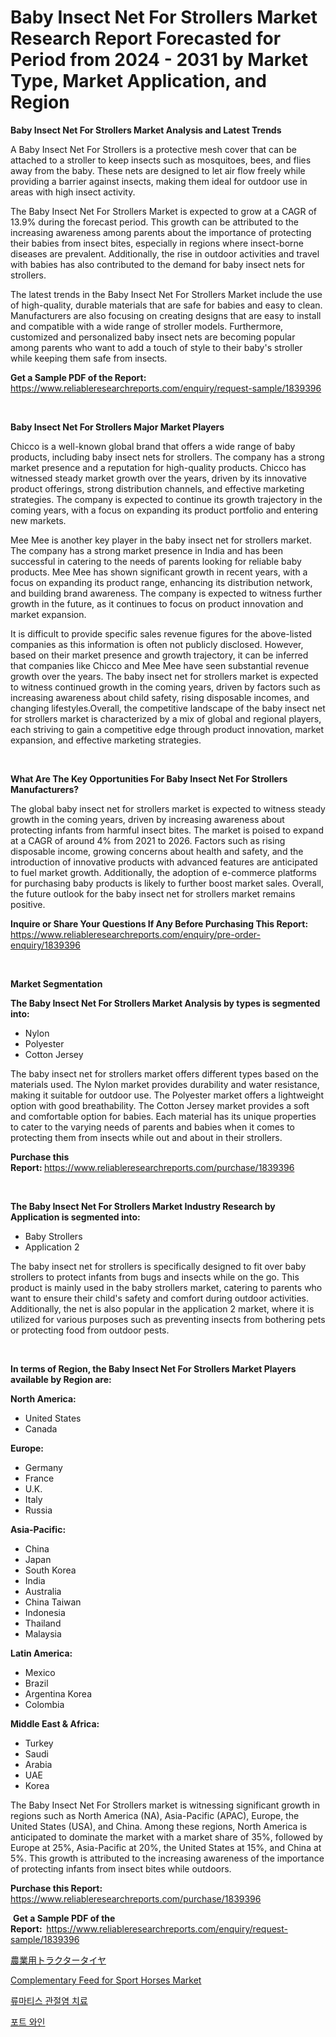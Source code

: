 <p><h1>Baby Insect Net For Strollers Market Research Report Forecasted for Period from 2024 -  2031 by Market Type, Market Application, and Region</h1></p><p><strong>Baby Insect Net For Strollers Market Analysis and Latest Trends</strong></p>
<p><p>A Baby Insect Net For Strollers is a protective mesh cover that can be attached to a stroller to keep insects such as mosquitoes, bees, and flies away from the baby. These nets are designed to let air flow freely while providing a barrier against insects, making them ideal for outdoor use in areas with high insect activity.</p><p>The Baby Insect Net For Strollers Market is expected to grow at a CAGR of 13.9% during the forecast period. This growth can be attributed to the increasing awareness among parents about the importance of protecting their babies from insect bites, especially in regions where insect-borne diseases are prevalent. Additionally, the rise in outdoor activities and travel with babies has also contributed to the demand for baby insect nets for strollers.</p><p>The latest trends in the Baby Insect Net For Strollers Market include the use of high-quality, durable materials that are safe for babies and easy to clean. Manufacturers are also focusing on creating designs that are easy to install and compatible with a wide range of stroller models. Furthermore, customized and personalized baby insect nets are becoming popular among parents who want to add a touch of style to their baby's stroller while keeping them safe from insects.</p></p>
<p><strong>Get a Sample PDF of the Report:&nbsp;</strong> <a href="https://www.reliableresearchreports.com/enquiry/request-sample/1839396">https://www.reliableresearchreports.com/enquiry/request-sample/1839396</a></p>
<p>&nbsp;</p>
<p><strong>Baby Insect Net For Strollers Major Market Players</strong></p>
<p><p>Chicco is a well-known global brand that offers a wide range of baby products, including baby insect nets for strollers. The company has a strong market presence and a reputation for high-quality products. Chicco has witnessed steady market growth over the years, driven by its innovative product offerings, strong distribution channels, and effective marketing strategies. The company is expected to continue its growth trajectory in the coming years, with a focus on expanding its product portfolio and entering new markets.</p><p>Mee Mee is another key player in the baby insect net for strollers market. The company has a strong market presence in India and has been successful in catering to the needs of parents looking for reliable baby products. Mee Mee has shown significant growth in recent years, with a focus on expanding its product range, enhancing its distribution network, and building brand awareness. The company is expected to witness further growth in the future, as it continues to focus on product innovation and market expansion.</p><p>It is difficult to provide specific sales revenue figures for the above-listed companies as this information is often not publicly disclosed. However, based on their market presence and growth trajectory, it can be inferred that companies like Chicco and Mee Mee have seen substantial revenue growth over the years. The baby insect net for strollers market is expected to witness continued growth in the coming years, driven by factors such as increasing awareness about child safety, rising disposable incomes, and changing lifestyles.Overall, the competitive landscape of the baby insect net for strollers market is characterized by a mix of global and regional players, each striving to gain a competitive edge through product innovation, market expansion, and effective marketing strategies.</p></p>
<p>&nbsp;</p>
<p><strong>What Are The Key Opportunities For Baby Insect Net For Strollers Manufacturers?</strong></p>
<p><p>The global baby insect net for strollers market is expected to witness steady growth in the coming years, driven by increasing awareness about protecting infants from harmful insect bites. The market is poised to expand at a CAGR of around 4% from 2021 to 2026. Factors such as rising disposable income, growing concerns about health and safety, and the introduction of innovative products with advanced features are anticipated to fuel market growth. Additionally, the adoption of e-commerce platforms for purchasing baby products is likely to further boost market sales. Overall, the future outlook for the baby insect net for strollers market remains positive.</p></p>
<p><strong>Inquire or Share Your Questions If Any Before Purchasing This Report:</strong> <a href="https://www.reliableresearchreports.com/enquiry/pre-order-enquiry/1839396">https://www.reliableresearchreports.com/enquiry/pre-order-enquiry/1839396</a></p>
<p>&nbsp;</p>
<p><strong>Market Segmentation</strong></p>
<p><strong>The Baby Insect Net For Strollers Market Analysis by types is segmented into:</strong></p>
<p><ul><li>Nylon</li><li>Polyester</li><li>Cotton Jersey</li></ul></p>
<p><p>The baby insect net for strollers market offers different types based on the materials used. The Nylon market provides durability and water resistance, making it suitable for outdoor use. The Polyester market offers a lightweight option with good breathability. The Cotton Jersey market provides a soft and comfortable option for babies. Each material has its unique properties to cater to the varying needs of parents and babies when it comes to protecting them from insects while out and about in their strollers.</p></p>
<p><strong>Purchase this Report:&nbsp;</strong><a href="https://www.reliableresearchreports.com/purchase/1839396">https://www.reliableresearchreports.com/purchase/1839396</a></p>
<p>&nbsp;</p>
<p><strong>The Baby Insect Net For Strollers Market Industry Research by Application is segmented into:</strong></p>
<p><ul><li>Baby Strollers</li><li>Application 2</li></ul></p>
<p><p>The baby insect net for strollers is specifically designed to fit over baby strollers to protect infants from bugs and insects while on the go. This product is mainly used in the baby strollers market, catering to parents who want to ensure their child's safety and comfort during outdoor activities. Additionally, the net is also popular in the application 2 market, where it is utilized for various purposes such as preventing insects from bothering pets or protecting food from outdoor pests.</p></p>
<p>&nbsp;</p>
<p><strong>In terms of Region, the Baby Insect Net For Strollers Market Players available by Region are:</strong></p>
<p>
    <p> <strong> North America: </strong>
        <ul>
            <li>United States</li>
            <li>Canada</li>
        </ul>
        </p> 
    <p> <strong> Europe: </strong>
        <ul>
            <li>Germany</li>
            <li>France</li>
            <li>U.K.</li>
            <li>Italy</li>
            <li>Russia</li>
        </ul>
        </p> 
    <p> <strong> Asia-Pacific: </strong>
        <ul>
            <li>China</li>
            <li>Japan</li>
            <li>South Korea</li>
            <li>India</li>
            <li>Australia</li>
            <li>China Taiwan</li>
            <li>Indonesia</li>
            <li>Thailand</li>
            <li>Malaysia</li>
        </ul>
        </p> 
    <p> <strong> Latin America: </strong>
        <ul>
            <li>Mexico</li>
            <li>Brazil</li>
            <li>Argentina Korea</li>
            <li>Colombia</li>
        </ul>
        </p> 
    <p> <strong> Middle East & Africa: </strong>
        <ul>
            <li>Turkey</li>
            <li>Saudi</li>
            <li>Arabia</li>
            <li>UAE</li>
            <li>Korea</li>
        </ul>
    </p>
    </p>
<p><p>The Baby Insect Net For Strollers market is witnessing significant growth in regions such as North America (NA), Asia-Pacific (APAC), Europe, the United States (USA), and China. Among these regions, North America is anticipated to dominate the market with a market share of 35%, followed by Europe at 25%, Asia-Pacific at 20%, the United States at 15%, and China at 5%. This growth is attributed to the increasing awareness of the importance of protecting infants from insect bites while outdoors.</p></p>
<p><strong>Purchase this Report: </strong><a href="https://www.reliableresearchreports.com/purchase/1839396">https://www.reliableresearchreports.com/purchase/1839396</a></p>
<p>&nbsp;<strong>Get a Sample PDF of the Report:&nbsp;&nbsp;</strong><a href="https://www.reliableresearchreports.com/enquiry/request-sample/1839396">https://www.reliableresearchreports.com/enquiry/request-sample/1839396</a></p>
<p><strong></strong></p>
<p><p><a href="https://github.com/AriMuller2009/Market-Research-Report-List-1/blob/main/99940437732.md">農業用トラクタータイヤ</a></p><p><a href="https://github.com/fiixsa/Market-Research-Report-List-2/blob/main/complementary-feed-for-sport-horses-market.md">Complementary Feed for Sport Horses Market</a></p><p><a href="https://github.com/CorEmtymerich56566/Market-Research-Report-List-1/blob/main/42104457182.md">류마티스 관절염 치료</a></p><p><a href="https://github.com/akzkkws047661437/Market-Research-Report-List-1/blob/main/22106397183.md">포트 와인</a></p></p>